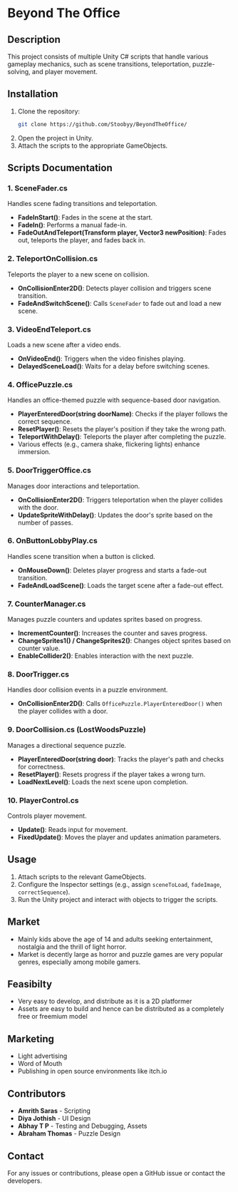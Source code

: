 # Beyond The Office

## Description
This project consists of multiple Unity C# scripts that handle various gameplay mechanics, such as scene transitions, teleportation, puzzle-solving, and player movement.

## Installation
1. Clone the repository:
   ```sh
   git clone https://github.com/Stoobyy/BeyondTheOffice/
   ```
2. Open the project in Unity.
3. Attach the scripts to the appropriate GameObjects.

## Scripts Documentation

### 1. SceneFader.cs
Handles scene fading transitions and teleportation.
- **FadeInStart()**: Fades in the scene at the start.
- **FadeIn()**: Performs a manual fade-in.
- **FadeOutAndTeleport(Transform player, Vector3 newPosition)**: Fades out, teleports the player, and fades back in.

### 2. TeleportOnCollision.cs
Teleports the player to a new scene on collision.
- **OnCollisionEnter2D()**: Detects player collision and triggers scene transition.
- **FadeAndSwitchScene()**: Calls `SceneFader` to fade out and load a new scene.

### 3. VideoEndTeleport.cs
Loads a new scene after a video ends.
- **OnVideoEnd()**: Triggers when the video finishes playing.
- **DelayedSceneLoad()**: Waits for a delay before switching scenes.

### 4. OfficePuzzle.cs
Handles an office-themed puzzle with sequence-based door navigation.
- **PlayerEnteredDoor(string doorName)**: Checks if the player follows the correct sequence.
- **ResetPlayer()**: Resets the player's position if they take the wrong path.
- **TeleportWithDelay()**: Teleports the player after completing the puzzle.
- Various effects (e.g., camera shake, flickering lights) enhance immersion.

### 5. DoorTriggerOffice.cs
Manages door interactions and teleportation.
- **OnCollisionEnter2D()**: Triggers teleportation when the player collides with the door.
- **UpdateSpriteWithDelay()**: Updates the door's sprite based on the number of passes.

### 6. OnButtonLobbyPlay.cs
Handles scene transition when a button is clicked.
- **OnMouseDown()**: Deletes player progress and starts a fade-out transition.
- **FadeAndLoadScene()**: Loads the target scene after a fade-out effect.

### 7. CounterManager.cs
Manages puzzle counters and updates sprites based on progress.
- **IncrementCounter()**: Increases the counter and saves progress.
- **ChangeSprites1() / ChangeSprites2()**: Changes object sprites based on counter value.
- **EnableCollider2()**: Enables interaction with the next puzzle.

### 8. DoorTrigger.cs
Handles door collision events in a puzzle environment.
- **OnCollisionEnter2D()**: Calls `OfficePuzzle.PlayerEnteredDoor()` when the player collides with a door.

### 9. DoorCollision.cs (LostWoodsPuzzle)
Manages a directional sequence puzzle.
- **PlayerEnteredDoor(string door)**: Tracks the player's path and checks for correctness.
- **ResetPlayer()**: Resets progress if the player takes a wrong turn.
- **LoadNextLevel()**: Loads the next scene upon completion.

### 10. PlayerControl.cs
Controls player movement.
- **Update()**: Reads input for movement.
- **FixedUpdate()**: Moves the player and updates animation parameters.

## Usage
1. Attach scripts to the relevant GameObjects.
2. Configure the Inspector settings (e.g., assign `sceneToLoad`, `fadeImage`, `correctSequence`).
3. Run the Unity project and interact with objects to trigger the scripts.

## Market
- Mainly kids above the age of 14 and adults seeking entertainment, nostalgia and the thrill of light horror.
- Market is decently large as horror and puzzle games are very popular genres, especially among mobile gamers.

## Feasibilty
- Very easy to develop, and distribute as it is a 2D platformer
- Assets are easy to build and hence can be distributed as a completely free or freemium model

## Marketing
- Light advertising
- Word of Mouth
- Publishing in open source environments like itch.io

## Contributors
- **Amrith Saras** - Scripting
- **Diya Jothish** - UI Design
- **Abhay T P** - Testing and Debugging, Assets
- **Abraham Thomas** - Puzzle Design

## Contact
For any issues or contributions, please open a GitHub issue or contact the developers.

